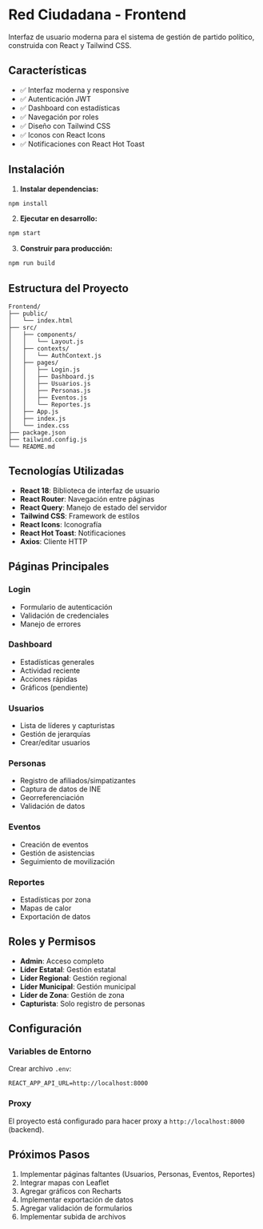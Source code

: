 # Red Ciudadana - Frontend

Interfaz de usuario moderna para el sistema de gestión de partido político, construida con React y Tailwind CSS.

## Características

- ✅ Interfaz moderna y responsive
- ✅ Autenticación JWT
- ✅ Dashboard con estadísticas
- ✅ Navegación por roles
- ✅ Diseño con Tailwind CSS
- ✅ Iconos con React Icons
- ✅ Notificaciones con React Hot Toast

## Instalación

1. **Instalar dependencias:**
```bash
npm install
```

2. **Ejecutar en desarrollo:**
```bash
npm start
```

3. **Construir para producción:**
```bash
npm run build
```

## Estructura del Proyecto

```
Frontend/
├── public/
│   └── index.html
├── src/
│   ├── components/
│   │   └── Layout.js
│   ├── contexts/
│   │   └── AuthContext.js
│   ├── pages/
│   │   ├── Login.js
│   │   ├── Dashboard.js
│   │   ├── Usuarios.js
│   │   ├── Personas.js
│   │   ├── Eventos.js
│   │   └── Reportes.js
│   ├── App.js
│   ├── index.js
│   └── index.css
├── package.json
├── tailwind.config.js
└── README.md
```

## Tecnologías Utilizadas

- **React 18**: Biblioteca de interfaz de usuario
- **React Router**: Navegación entre páginas
- **React Query**: Manejo de estado del servidor
- **Tailwind CSS**: Framework de estilos
- **React Icons**: Iconografía
- **React Hot Toast**: Notificaciones
- **Axios**: Cliente HTTP

## Páginas Principales

### Login
- Formulario de autenticación
- Validación de credenciales
- Manejo de errores

### Dashboard
- Estadísticas generales
- Actividad reciente
- Acciones rápidas
- Gráficos (pendiente)

### Usuarios
- Lista de líderes y capturistas
- Gestión de jerarquías
- Crear/editar usuarios

### Personas
- Registro de afiliados/simpatizantes
- Captura de datos de INE
- Georreferenciación
- Validación de datos

### Eventos
- Creación de eventos
- Gestión de asistencias
- Seguimiento de movilización

### Reportes
- Estadísticas por zona
- Mapas de calor
- Exportación de datos

## Roles y Permisos

- **Admin**: Acceso completo
- **Líder Estatal**: Gestión estatal
- **Líder Regional**: Gestión regional
- **Líder Municipal**: Gestión municipal
- **Líder de Zona**: Gestión de zona
- **Capturista**: Solo registro de personas

## Configuración

### Variables de Entorno
Crear archivo `.env`:
```
REACT_APP_API_URL=http://localhost:8000
```

### Proxy
El proyecto está configurado para hacer proxy a `http://localhost:8000` (backend).

## Próximos Pasos

1. Implementar páginas faltantes (Usuarios, Personas, Eventos, Reportes)
2. Integrar mapas con Leaflet
3. Agregar gráficos con Recharts
4. Implementar exportación de datos
5. Agregar validación de formularios
6. Implementar subida de archivos 